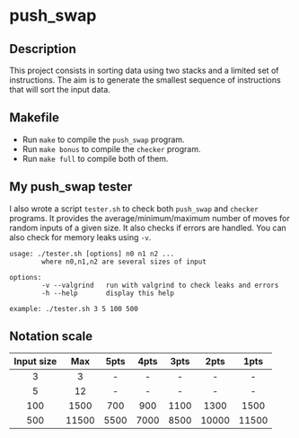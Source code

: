 # push_swap

## Description
This project consists in sorting data using two stacks and a limited set of instructions. The aim is to generate the smallest sequence of instructions that will sort the input data.

## Makefile
- Run `make` to compile the `push_swap` program.
- Run `make bonus` to compile the `checker` program.
- Run `make full` to compile both of them.

## My push_swap tester
I also wrote a script `tester.sh` to check both `push_swap` and `checker` programs. It provides the average/minimum/maximum number of moves for random inputs of a given size. It also checks if errors are handled. You can also check for memory leaks using `-v`.
```
usage: ./tester.sh [options] n0 n1 n2 ...
        where n0,n1,n2 are several sizes of input

options:
        -v --valgrind   run with valgrind to check leaks and errors
        -h --help       display this help

example: ./tester.sh 3 5 100 500
```

## Notation scale

| Input size | Max | 5pts | 4pts | 3pts | 2pts | 1pts |
| :----: |:-----:|:-----:|:-----:|:-----:|:-----:|:-----:|
| 3    	 |  3    |   -   |   -   |   -   |   -   |   -   |
| 5   	 | 12    |   -   |   -   |   -   |   -   |   -   |
| 100    | 1500  |  700  |  900  | 1100  | 1300  | 1500  |
| 500    | 11500 |  5500 |  7000 |  8500 | 10000 | 11500 |
